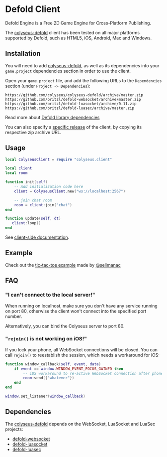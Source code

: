# Defold Client

Defold Engine is a Free 2D Game Engine for Cross-Platform Publishing.

The [colyseus-defold](https://github.com/colyseus/colyseus-defold) client has been tested on all major platforms supported by Defold, such as HTML5, iOS, Android, Mac and Windows.

## Installation

You will need to add [colyseus-defold](https://github.com/colyseus/colyseus-defold), as well as its dependencies into your `game.project` dependencies section in order to use the client.

Open your `game.project` file, and add the following URLs to the `Dependencies` section (under `Project -> Dependencies`):

	https://github.com/colyseus/colyseus-defold/archive/master.zip
    https://github.com/britzl/defold-websocket/archive/master.zip
    https://github.com/britzl/defold-luasocket/archive/0.11.zip
    https://github.com/britzl/defold-luasec/archive/master.zip

Read more about [Defold library dependencies](http://www.defold.com/manuals/libraries/)

You can also specify a [specific release](https://github.com/colyseus/colyseus-defold/releases) of the client, by copying its respective zip archive URL.

## Usage

```lua
local ColyseusClient = require "colyseus.client"

local client
local room

function init(self)
    -- Add initialization code here
    client = ColyseusClient.new("ws://localhost:2567")

    -- join chat room
    room = client:join("chat")
end

function update(self, dt)
   client:loop()
end
```

See [client-side documentation](/client/client/).

## Example

Check out the [tic-tac-toe example](https://github.com/selimanac/defold-colyseus-tic-tac-toe) made by [@selimanac](https://github.com/selimanac/)

## FAQ

### "I can't connect to the local server!"

When running on localhost, make sure you don't have any service running on port
80, otherwise the client won't connect into the specified port number.

Alternatively, you can bind the Colyseus server to port 80.

### "`rejoin()` is not working on iOS!"

If you lock your phone, all WebSocket connections will be closed. You can call `rejoin()` to reestablish the session, which needs a workaround for iOS:

```lua
function window_callback(self, event, data)
    if event == window.WINDOW_EVENT_FOCUS_GAINED then
        -- iOS workaround to re-active WebSocket connection after phone is unlocked
        room:send({"whatever"})
    end
end

window.set_listener(window_callback)
```

## Dependencies

The [colyseus-defold](https://github.com/colyseus/colyseus-defold) depends on the WebSocket, LuaSocket and LuaSec projects:

* [defold-websocket](https://github.com/britzl/defold-websocket)
* [defold-luasocket](https://github.com/britzl/defold-luasocket)
* [defold-luasec](https://github.com/britzl/defold-luasec)